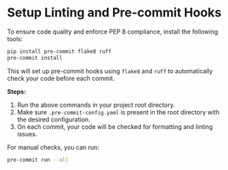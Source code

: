 # Setup Linting and Pre-commit Hooks

To ensure code quality and enforce PEP 8 compliance, install the following tools:

```sh
pip install pre-commit flake8 ruff
pre-commit install
```

This will set up pre-commit hooks using `flake8` and `ruff` to automatically check your code before each commit.

**Steps:**
1. Run the above commands in your project root directory.
2. Make sure `.pre-commit-config.yaml` is present in the root directory with the desired configuration.
3. On each commit, your code will be checked for formatting and linting issues.

For manual checks, you can run:
```sh
pre-commit run --all